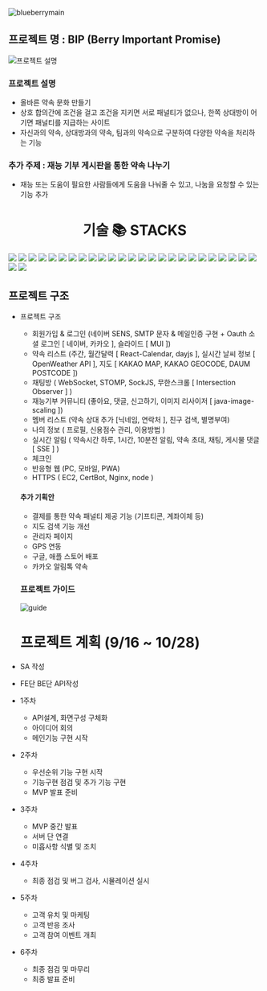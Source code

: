![blueberrymain](https://user-images.githubusercontent.com/110077966/198212589-53111471-d79b-4ece-a60f-1285ee721531.png)

## 프로젝트 명 : BIP (Berry Important Promise)

 ![프로젝트 설명](https://user-images.githubusercontent.com/110077966/198213619-652adc49-1070-4a29-a212-61c60f69ffaf.jpg)
### 프로젝트 설명
- 올바른 약속 문화 만들기
- 상호 합의간에 조건을 걸고 조건을 지키면 서로 패널티가 없으나, 한쪽 상대방이 어기면 패널티를 지급하는 사이트
- 자신과의 약속, 상대방과의 약속, 팀과의 약속으로 구분하여 다양한 약속을 처리하는 기능

### 추가 주제 : 재능 기부 게시판을 통한 약속 나누기
- 재능 또는 도움이 필요한 사람들에게 도움을 나눠줄 수 있고, 나눔을 요청할 수 있는 기능 추가

 

<div align=center><h1>기술 📚 STACKS</h1></div>
<div>
<img src="https://img.shields.io/badge/html5-E34F26?style=for-the-badge&logo=html5&logoColor=white">
<img src="https://img.shields.io/badge/css-1572B6?style=for-the-badge&logo=css3&logoColor=white">
<img src="https://img.shields.io/badge/javascript-F7DF1E?style=for-the-badge&logo=javascript&logoColor=black">
 <img src="https://img.shields.io/badge/react-61DAFB?style=for-the-badge&logo=react&logoColor=black"> 
  <img src="https://img.shields.io/badge/github-181717?style=for-the-badge&logo=github&logoColor=white">
  <img src="https://img.shields.io/badge/git-F05032?style=for-the-badge&logo=git&logoColor=white">
  <img src="https://img.shields.io/badge/Redux-Toolkit-764ABC?style=for-the-badge&logo=redux&logoColor=white">
  <img src="https://img.shields.io/badge/React Router-CA4245?style=for-the-badge&logo=reactrouter&logoColor=white">
  <img src="https://img.shields.io/badge/MUI-007FFF?style=for-the-badge&logo=mui&logoColor=white">
  <img src="https://img.shields.io/badge/Material Design Icons-2196F3?style=for-the-badge&logo=materialdesignicons&logoColor=white">
  <img src="https://img.shields.io/badge/Material Design-757575?style=for-the-badge&logo=materialdesign&logoColor=white">
  <img src="https://img.shields.io/badge/Calendar-4285F4?style=for-the-badge&logo=googlecalendar&logoColor=white">
  <img src="https://img.shields.io/badge/PWA-5A0FC8?style=for-the-badge&logo=pwa&logoColor=white">
  <img src="https://img.shields.io/badge/styled-components-DB7093?style=for-the-badge&logo=styled-components&logoColor=white">
  <img src="https://img.shields.io/badge/Create React App-09D3AC?style=for-the-badge&logo=create React App&logoColor=white">
  <img src="https://img.shields.io/badge/Axios-5A29E4?style=for-the-badge&logo=Axios&logoColor=white">
  <img src="https://img.shields.io/badge/Notion-000000?style=for-the-badge&logo=Notion&logoColor=white">
  <img src="https://img.shields.io/badge/Figma-F24E1E?style=for-the-badge&logo=Figma&logoColor=white">
  <img src="https://img.shields.io/badge/Kakao-FFCD00?style=for-the-badge&logo=Kakao&logoColor=black">
  <img src="https://img.shields.io/badge/Naver-03C75A?style=for-the-badge&logo=Naver&logoColor=white">
  <img src="https://img.shields.io/badge/Gmail-EA4335?style=for-the-badge&logo=Gmail&logoColor=white">
  <img src="https://img.shields.io/badge/NGINX-009639?style=for-the-badge&logo=NGINX&logoColor=white">
  <img src="https://img.shields.io/badge/Sourcetree-0052CC?style=for-the-badge&logo=Sourcetree&logoColor=white">
  <img src="https://img.shields.io/badge/Visual Studio Code-007ACC?style=for-the-badge&logo=Visual Studio Code&logoColor=white">
  <img src="https://img.shields.io/badge/EC2-FF9900?style=for-the-badge&logo=Amazon EC2&logoColor=white">
  <img src="https://img.shields.io/badge/ENV-ECD53F?style=for-the-badge&logo=.ENV&logoColor=black">
  <img src="https://img.shields.io/badge/FileZilla-BF0000?style=for-the-badge&logo=FileZilla&logoColor=white">
</div>


    
## 프로젝트 구조

- 프로젝트 구조
    - 회원가입 & 로그인 (네이버 SENS, SMTP 문자 & 메일인증 구현 + Oauth 소셜 로그인 [ 네이버, 카카오 ], 슬라이드 [ MUI ])
    - 약속 리스트 (주간, 월간달력 [ React-Calendar, dayjs ], 실시간 날씨 정보 [ OpenWeather API ], 지도 [ KAKAO MAP, KAKAO GEOCODE, DAUM POSTCODE ])
    - 채팅방 ( WebSocket, STOMP, SockJS, 무한스크롤 [ Intersection Observer ] )
    - 재능기부 커뮤니티 (좋아요, 댓글, 신고하기, 이미지 리사이저 [ java-image-scaling ])
    - 멤버 리스트 (약속 상대 추가 [닉네임, 연락처 ], 친구 검색, 별명부여)
    - 나의 정보 ( 프로필, 신용점수 관리, 이용방법 )
    - 실시간 알림 ( 약속시간 하루, 1시간, 10분전 알림, 약속 초대, 채팅, 게시물 댓글 [ SSE ] )
    - 체크인
    - 반응형 웹 (PC, 모바일, PWA)
    - HTTPS ( EC2, CertBot, Nginx, node )
    
    #### 추가 기획안
    - 결제를 통한 약속 패널티 제공 기능 (기프티콘, 계좌이체 등)
    - 지도 검색 기능 개선
    - 관리자 페이지
    - GPS 연동
    - 구글, 애플 스토어 배포
    - 카카오 알림톡 약속 
    
  ### 프로젝트 가이드
  ![guide](https://user-images.githubusercontent.com/110077966/198209024-f88ced2c-1107-4ad1-8bef-f91c83f58b8f.png)

  
  # 프로젝트 계획 (9/16 ~ 10/28)

- SA 작성
- FE단 BE단 API작성
- 1주차
    - API설계, 화면구성 구체화
    - 아이디어 회의
    - 메인기능 구현 시작
- 2주차
    - 우선순위 기능 구현 시작
    - 기능구현 점검 및 추가 기능 구현
    - MVP 발표 준비
- 3주차
    - MVP 중간 발표
    - 서버 단 연결
    - 미흡사항 식별 및 조치
- 4주차
    - 최종 점검 및 버그 검사, 시뮬레이션 실시
- 5주차
    - 고객 유치 및 마케팅
    - 고객 반응 조사
    - 고객 참여 이벤트 개최
- 6주차
    - 최종 점검 및 마무리
    - 최종 발표 준비
